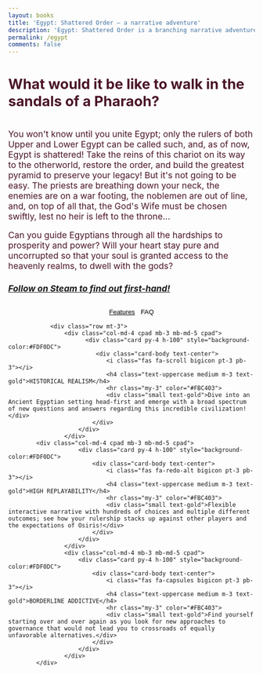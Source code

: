 ```yaml
---
layout: books
title: 'Egypt: Shattered Order — a narrative adventure'
description: 'Egypt: Shattered Order is a branching narrative adventure and strategy game with factual history at its core. For PC and Mac.'
permalink: /egypt
comments: false
---
```


<!--
Haikei colors: FDE6C3, fabf69, e26353, layered waves
-->

<div>
	<div class="container">
	<div class="row text-md-center text-lg-center text-xl-center" style="color:#4b1629; margin-top: 18px;">
	    <div class="col-xs-8 col-md-8 col-xl-8 mx-auto ml-xs-0" style="font-size: 1.1rem; align:center;">
		<h4 class="font-weight-bold text-h0" style="font-size: 1.8rem;">What would it be like to walk in the sandals of a Pharaoh?</h4>
		<p>You won't know until you unite Egypt; only the rulers of both Upper and Lower Egypt can be called such, and, as of now, Egypt is shattered! Take the reins of this chariot on its way to the otherworld, restore the order, and build the greatest pyramid to preserve your legacy! But it's not going to be easy. The priests are breathing down your neck, the enemies are on a war footing, the noblemen are out of line, and, on top of all that, the God's Wife must be chosen swiftly, lest no heir is left to the throne...
		    </p><p>Can you guide Egyptians through all the hardships to prosperity and power? Will your heart stay pure and uncorrupted so that your soul is granted access to the heavenly realms, to dwell with the gods?</p>
			       <!-- <h5 class="text-h0">Sign up to find out first-hand!</h5> -->
		    <h5 class="text-h0" title="Steam will send you an email when the game is released"><a href="https://store.steampowered.com/developer/orcinusgames/" target="_blank">Follow on Steam to find out first-hand!</a></h5>
	    </div> 
	</div>
	</div>

  <div class="container" id="dunes.features" style="display: block;">

<div class="row" style="display: flex; justify-content: center; align-items: center;"><button class="btn btn-lg nav-link" style="background-color: transparent; border: 1px;" onclick="toggleFeatures()"><u>Features</u></button>   <button class="btn btn-lg nav-link" style="background-color: transparent; border: 1px;"  onclick="toggleFAQ()">FAQ</button></div>

                <div class="row mt-3"> 
                    <div class="col-md-4 cpad mb-3 mb-md-5 cpad"> 
                          <div class="card py-4 h-100" style="background-color:#FDF0DC"> 
                             <div class="card-body text-center"> 
                                <i class="fas fa-scroll bigicon pt-3 pb-3"></i> 
                                <h4 class="text-uppercase medium m-3 text-gold">HISTORICAL REALISM</h4> 
                                <hr class="my-3" color="#FBC403"> 
                                <div class="small text-gold">Dive into an Ancient Egyptian setting head-first and emerge with a broad spectrum of new questions and answers regarding this incredible civilization!</div>                                 
                            </div>                             
                        </div>                         
                    </div>
			<div class="col-md-4 cpad mb-3 mb-md-5 cpad"> 
                        <div class="card py-4 h-100" style="background-color:#FDF0DC"> 
                            <div class="card-body text-center"> 
                                <i class="fas fa-redo-alt bigicon pt-3 pb-3"></i>
                                <h4 class="text-uppercase medium m-3 text-gold">HIGH REPLAYABILITY</h4> 
                                <hr class="my-3" color="#FBC403"> 
                                <div class="small text-gold">Flexible interactive narrative with hundreds of choices and multiple different outcomes; see how your rulership stacks up against other players and the expectations of Osiris!</div>                                 
                            </div>                             
                        </div>                         
                    </div>      
                    <div class="col-md-4 mb-3 mb-md-5 cpad"> 
                        <div class="card py-4 h-100" style="background-color:#FDF0DC"> 
                            <div class="card-body text-center"> 
                                <i class="fas fa-capsules bigicon pt-3 pb-3"></i> 
                                <h4 class="text-uppercase medium m-3 text-gold">BORDERLINE ADDICTIVE</h4> 
                                <hr class="my-3" color="#FBC403"> 
                                <div class="small text-gold">Find yourself starting over and over again as you look for new approaches to governance that would not lead you to crossroads of equally unfavorable alternatives.</div>                                 
                            </div>                             
                        </div>                         
                    </div>                     
	  		</div>
</div>

   <div class="container" id="dunes.faq" style="display: none; line-height: 1.6;">
	   <div class="row" style="display: flex; justify-content: center; align-items: center;"><button class="btn btn-lg nav-link" style="background-color: transparent; border: 1px;" onclick="toggleFeatures()">Features</button>   <button class="btn btn-lg nav-link" style="background-color: transparent; border: 1px;"  onclick="toggleFAQ()"><u>FAQ</u></button></div>
			
			  <div class="accordion" style="background-color:#FDF0DC">
			    <div class="accordion-item">
			      <a>When and where can I get the game?</a>
			      <div class="content">
			        <p>The game is going to come out on Mac and PC, hopefully this year. The exact release date is going to be communicated through <a class="inherit" href="{{ site.discord }}" rel="nofollow">Discord</a>, <a class="inherit" href="https://www.reddit.com/r/OrcinusGames">Reddit</a>, and other channels.</p>
			      </div>
			    </div>
			    <div class="accordion-item">
			      <a>What is this game about, anyway?</a>
			      <div class="content">
			        <p>Egypt: Shattered Order is an <strong>interactive fiction</strong>/<strong>strategy video game</strong>, or, intrinsically, a <strong>political simulator</strong> based on the history of <strong>Ancient Egypt</strong>. You, as a king that seeks to re-unite Egypt under his rule, will have to make decisions that are going to rewrite the history of the most powerful kingdom of its time. And there is a multitude of possibilities to choose from. You can make Egypt rise from the ashes and become the founder of the New Kingdom, or make it collapse and go down in the annals of time as incompetent, disastrous ruler. Choice is yours!</p>
			      </div>
			    </div>
			    <div class="accordion-item">
			      <a>In what time period does Egypt: Shattered Order take place?</a>
			      <div class="content">
			       <p><strong>Egypt: Shattered Order</strong> is set in the Second Intermediate Period of Ancient Egypt, where Lower Egypt is controlled by Hyksos, Asian peoples that came to Lower Egypt and gradually seized power, and Upper Egypt, the last stronghold of the original Egyptian culture. And while it is true that Hyksos assimilated into the Egyptian culture and probably did not come to power in a violent way, for the purpose of providing an engaging first-person narrative it is important to establish a distinct perspective; a perspective of a young Egyptian ruler, born into as broken family as is the kingdom, where foreigners are seen as dangerous threats to the natural order.</p>
			      </div>
			    </div>
			    <div class="accordion-item">
			      <a>It surely can't be historically accurate, can it?</a>
			      <div class="content">
			       <p>Even though I do allow myself certain liberties in interpretation and representation of Ancient Egyptian history due to the nature of the genre, the game's script is written with scholarly works in mind. Still, it is evident that it's a thin line between a fun game and an authentic game, and that is exactly why your input is critical. 
			        <br>I accept all tips, suggestions and criticisms, and in case you would like to help and cross-check historical authenticity, feel free to <a class="inherit" href="mailto:dev@orsondewitt.com">contact me</a>.</p>
			      </div>
			    </div>
			       <div class="accordion-item">
			      <a>Are you doing this all by yourself?</a>
			      <div class="content">
			        <p>Yes, everything from the initial outline of the game to design, programming, marketing and sculpting the final build is handled by me. I started working on this game when I was younger and much more naive; I thought since this is "not some Cities: Skylines", it will be quick to develop it. I was wrong! But I'm still working on it, even if I don't find the time to write status updates and such. If you don't want to miss the date of release, join <a class="inherit" href="{{ site:discord }}" rel="nofollow">my discord</a>. You may play a quiz about Ancient Egypt while you're waiting :)</p>
			      </div>
			    </div>
	<!---		    <div class="accordion-item">
			      <a>What is the goal of Orcinus Games?</a>
			      <div class="content">
			        <p>The ultimate goal is to inspire. The idea is that fun should not override other feelings and ideas that can be ignited in the video game medium. Today, Orcinus Games seeks to ignite appreciation of our past. Tomorrow, it could be anything. </p>
			      </div>
			    </div> -->
			  </div>
			  
	</div>

</div>
